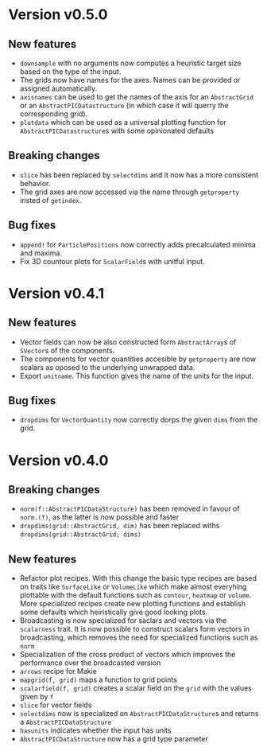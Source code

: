 # Version v0.5.0

## New features
- `downsample` with no arguments now computes a heuristic target size based on the type of the input.
- The grids now have names for the axes. Names can be provided or assigned automatically.
- `axisnames` can be used to get the names of the axis for an `AbstractGrid` or an `AbstractPICDatastructure` (in which case it will querry the corresponding grid).
- `plotdata` which can be used as a universal plotting function for `AbstractPICDatastructure`s with some opinionated defaults

## Breaking changes
- `slice` has been replaced by `selectdims` and it now has a more consistent behavior.
- The grid axes are now accessed via the name through `getproperty` insted of `getindex`.

## Bug fixes
- `append!` for `ParticlePositions` now correctly adds precalculated minima and maxima.
- Fix 3D countour plots for `ScalarField`s with unitful input.

# Version v0.4.1

## New features
- Vector fields can now be also constructed form `AbstractArray`s of `SVector`s of the components.
- The components for vector quantities accesible by `getproperty` are now scalars as oposed to the underlying unwrapped data.
- Export `unitname`. This function gives the name of the units for the input.

## Bug fixes
- `dropdims` for `VectorQuantity` now correctly dorps the given `dims` from the grid.
# Version v0.4.0

## Breaking changes
- `norm(f::AbstractPICDataStructure)` has been removed in favour of `norm.(f)`, as the latter is now possible and faster
- `dropdims(grid::AbstractGrid, dim)` has been replaced withs `dropdims(grid::AbstractGrid; dims)`

## New features
- Refactor plot recipes. With this change the basic type recipes are based on traits
like `SurfaceLike` or `VolumeLike` which make almost everyhing plottable
with the default functions such as `contour`, `heatmap` or `volume`.
More specialized recipes create new plotting functions and establish
some defaults which heiristically give good looking plots.
- Broadcasting is now specialized for saclars and vectors via the `scalarness` trait. It is now possible to construct scalars form vectors in broadcasting, which removes the need for specialized functions such as `norm`
- Specialization of the cross product of vectors which improves the performance over the broadcasted version
- `arrows` recipe for Makie
- `mapgrid(f, grid)` maps a function to grid points
- `scalarfield(f, grid)` creates a scalar field on the `grid` with the values given by `f`
- `slice` for vector fields
- `selectdims` now is specialized on `AbstractPICDataStructure`s and returns a `AbstractPICDataStructure`
- `hasunits` indicates whether the input has units
- `AbstractPICDataStructure` now has a grid type parameter
